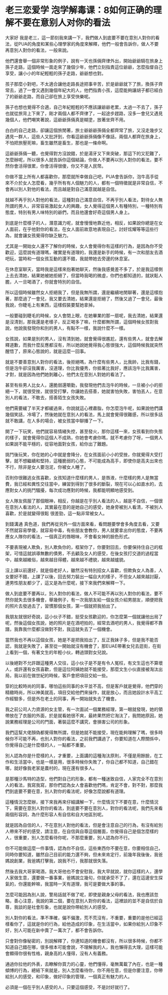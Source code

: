 # 老三恋爱学 泡学解毒课：8如何正确的理解不要在意别人对你的看法

大家好 我是老三，這一節刻我來講一下，我們做人到底要不要在意別人對你的看法，從PUA的角度和某些心理學家的角度來解釋，他們一般會告訴你，做人不要再意別人對你的看法，一般來說。

他們還會舉一個非常形象的例子，說有一天也孫倆齊律外出，開始爺爺騎在旅身上孫子走路，這個時候一面走來了幾個少年，他們立刻指責這位爺爺，怎麼指督自己享受，讓小小的年紀輕輕的孫子走路，爺爺想也對。

孩子那麼小對吧，不太適合讓他走路長途把事辛苦，於是爺爺就下了旅，換孫子齊常去，過了一會又遇到幾個年紀大的人，他們指責小孩，這麼能夠讓胡子都已經白了的爺爺走路，而自己卻在旅上享受快樂呢。

孫子也想也覺得不合適，自己年紀輕輕的不應該讓爺爺老累，太過一不去了，孫子也就從旅背上下來了，剛才兩個人都不齊律了，一起途步趕路，沒多一會兒又遇見幾個人，他們嘲笑著說，這爺爺孫倆真是糊塗，放著坐齊不用。

白白的自己走路，卻讓這個旅閒著，旅士爺爺爺孫倆全都齊常了旅，又沒走幾步又遇見一群人，這些人又批評到，你看這爺爺孫倆像不像話，兩個人都齊在旅身上，不怕把旅壓死嘛，畜生雖然是畜生，那也是一條命啊。

這爺爺孫倆一聽，也覺得對方沒說錯，於是湯牙又下來突破，那這下的又犯難了，怎麼辦呢，所以很多人就告訴你這個結論，你做人不要再以別人對你的看法，要不然你會活得很累，你會活得很傻，你又不是人民幣。

你做不當上所有人都喜歡你，那麼就所幸做自己吧，PUA會告訴你，泡牛高手從來不介於女人怎麼看，幾乎所有有人個魅力的人，都有一個特徵就是非常自信，不會再以別人對他的看法，而且越是對自己滿意就越是自信。

就越不再乎別人對他的看法，這種對自己滿意自信，不再乎別人看法，對待女人無所謂的男人，非常容易激起女人的興趣，女人覺得這個男人有種特別，一種特別有態度，特別有男人味特別的爺們，而且他還會好奇這個男人身上。

到底是什麼樣子的人，潛意識力呢，就會慢慢地靠近他，相反，如果說你總是在女人面前，在乎他對你的看法，在女人面前故意地表現自己，討好炫耀等等這些行為，就會讓女孩覺得你缺乏魅力。

尤其是一開始女人還不了解你的時候，女人會覺得你有這樣的行為，是因為你不受歡迎，這麼說有道理嗎，確實是有道理的，我還是新手的時候，有一次和朋友去酒吧玩，當時和一個女孩互動的還不錯，我就帶她去旁邊的休息室。

在休息室聊天，當時我是這樣來抱著她聊天，然後我感覺差不多了，於是我這樣側上去去清她，結果她被她拒絕了，但當時我喝的微虛，你們也都知道的，就狀鬆人膽，人一旦喝酒了，你就會特別的自信。

所以這個時候雖然女人拒絕我了，但是我無所謂，還是繼續地閒聊著，還是這樣抱著，那麼過了一會兒，我又要去清她，結果還是拒絕了，然後又過了一會兒，最後我說，你睫毛上有東西，這樣假裝要幫她拿掉。

一般要碰到睫毛的時候，女人會閉上眼，在她畢業的那一扇呢，我去清她，結果還是沒清到，那我還是老樣子，反正喝多了嘛，什麼都無所謂，這個時候女孩對我說，他說我發現你和別的男人，有點不一樣，我說什麼不一樣。

女孩說，如果是別的男人，沒有清到她，就會覺得很尷尬，還有些男人，就會去解釋道歉，而我什麼反應都沒有，所以她說她覺得我心態很強大，這個時候我就突然醒悟了，原來心態說的，就是這麼一回事。

就是不要善意別人對你的看法，後拒絕嗎，為什麼有些男人，比我帥，比我有錢，但是泡牛卻沒我厲害，沒道理，你比我優秀，你抵著比我好，應該泡牛比我厲害，才對，就是因為他們她剝離心，他們太在意別人對她的看法了。

甚至有些男人比女人，還脆弱還嚼勤，我發現他們去泡牛的時候，一旦被小小的拒絕一下，就很受挫，就很受打擊，你讓她去搭善，她就害怕失敗，害怕丟人，在意別人的看法，不敢去，搭善陌生女孩失敗。

他們需要緩了半天才都緩過來，你說就這心裡肅脂，你怎麼泡牛呢，如果說他們講幾個笑話，冷場了，然後她就在意別人的看法，馬上就會覺得很難感，所以很多話就不敢講，在人多的場合，被女孩當中聊播了一下。

開了一下玩笑，他們就容易情緒失控，甚至發火，那你這樣一來，女孩看到你失態的樣子，就會覺得你這個人不成熟，你她會考慮你嗎，就不考慮你了呀，一個男人如果說不能平穩的，從容地面對女孩，給你出了難題。

挑鬥後玩笑，你在她的心中就是會降分，在女孩面前小小的受挫，你就覺得大受打擊，就不想繼續和堅持，這種脆弱的心態，不可能成為高手，即使你是高夫出來也不行，除非是女人要泡泥，你被女人睡了。

否則你很難逃女孩喜歡，女孩知道什麼樣的男人，是唇液，什麼樣的男人是無當費，我已經和異性交往當中，練習到得到了很多的斷裂，現在可以心如直水的，去應對女人的挑鬥騷擾，每次成功應對的時候，我都能明顯地感受到。

女人隊友佩服了那個眼神，相反，你越是在乎別人看法的人，越是不自信，一個很在意別人看法的人，其實最在意的是她自己的感受，她身旁被別人看清，不被別人喜歡，於是就變得很鬆 很差勁，這一點非常被女人。

到錢溝通 真色道，我們再從另外一個方面來看，看問題要學會多角度去看，又要不然就容易學傻，就容易中毒，有些朋友會教你，男人就要拿出你的態度，不要再應女人隊你的看法，一個真正的唇眼味，不會看女神的臉色形式。

不要表現被人欺負，別人欺負你的，框架你了，你要對回去，你要保持住自己的框架，可惜這就誤導無數的債男，不去顧及女人的感受，在後女孩打交道的過程當中，越來越維俗，越來越目得體，越來越不禮貌，越來越爐貌。

沒上課以前還好，就是個老好人，雖然沒有特別招女人喜歡，但欺負女人為善，人女要好不錯，上課了以後，回去努力裝出一幅自大的樣子，不但女人越來越討厭，連男性朋友都少了，這又是為什麼呢，接下來我們來解釋一下。

做人到底要不要再以，別人對你的看法，做人不可能不再以別人對你的看法，要不然你就失去很多機會，舉幾例子，有一次我朋友給一個女孩介紹男朋友，順便把我的照片去發過去了，習慣那個女孩，第一個就把我拍出了。

我朋友就很好奇說，這小伙子不錯，挺受女孩歡迎的，你怎麼第一個就讓他出局了呢，然後這個女孩說，她的照片是在酒吧拍的，經常去酒吧的男人，我覺得都不靠譜，我靠我什麼都沒做對不對，我這就失去了一個機會。

當然我也不再以這個女孩，她是不是把我拍出了，反正我妹子多，但是我不能否認，我就是失敗了，甚至從一開始就沒有機會了，那EUAE帶著女兒去逛街，在街上看到一個，有著文生的年輕小伙，轉過頭對女兒說。

以後絕對不允許跟這種男人交往，這小伙子是不是有令人冤枉，有文生這也不算壞人，或許還有女孩喜歡，但是這位阿姨她就不能接受，那麼文生小伙直接被淘汰出局，我以前在做世紀的時候，客戶會把項目交給一些。

穿的比較時尚的同事，哪怕這些同事的水平並不高，但是客戶就是覺得，他們穿的精緻時尚，所以神美就高，項目交給他們來操作，就是放心，而且她設計水平高工作經驗多，但是外在老土的同事，再一開始就失去了機會。

我之前公司人力資源的女主管，有一次面試一個業務經理，第一眼就發現，她的領帶放在了衣服的外面，於是就看她很不爽，最終果然把它淘汰了，我問她原因，她說業務經理是公司的門面，著裝這麼不講究，會損害公司的形象。

我們這幫大佬顏偽都覺得無所謂，但是她就不能接受，現在能夠理解了嗎，很多時候你不可能不再，也別人對你的看法，之前我們講過了，你要知道在人際關係中，你覺得自己是什麼樣的人，一點都不重要。

別人認為你是什麼樣的人，才重要，上面講的這種淘汰原則，不僅是用餘臉，在工作和生活當中，也是一樣是用，很多時候你失敗了，你自己都不知道，自己錯在哪，就好像我老家是農村的，現在還有很多人。

是那種沙馬特的造型，他們對自己的形象，都有一種迷致自信，人家完全不在意別人的看法，我寫我寫，那你們認為女人會喜歡他們嗎，肯定不會，對不對，那麼我們到底要不要在意，別人對你的看法呢，好像怎麼說都有道理。

這種情況怎麼辦，接下來我再來仔細講解一下，什麼情況下不要在意，什麼情況下，需要在意別人對你的看法，到底要不要在意別人，對你的看法呢，我們先來看兩個形容詞，為什麼形容人有自信和自大地區別呢。

就是因為自信的人，不在意別人對他的看法，但是會注意自己的行為，有沒有給別人帶來不好的感受，請注意，在自信與自尊這個層面，你覺得自己是個怎麼樣的人，很重要，別人怎麼看待你呢，不那麼重要，別人認為你不行。

你不可能做這麼一件事情，認為你不自信，這些東西你不要在意，你要相信自己，同時你要知道，雖然自己目前的能力還不夠，但未來肯定行，前幾年我後後，我爸媽說創業，我爸媽打擊我，說我不行，我那就很失落。

然後去我大哥家喝酒，我大哥他也不會安慰我，我大早就說，就你這樣的人，還學人家做生意，還要做一番事業，爸媽說立幾句，你就承受不了了，還在這邊安生探氣的，你還能幹嘛，我當時一天有道理，我可是要做大事的事。

怎麼可能因為別人說，警局話就不做了呢，即使是親身父母的看法，我也應該忽略，善心注意，我說的第二個，要在意別人對你的看法，這裡談的並不是自信於自尊，我談的是社會形象，也就是說你帶給別人的感受。

別人對你的看法，準不準確，偏不偏激，荒不荒沒有，不重要，重要的是他已經這樣看你了，這就是你的行為，給他造成的印象，在生活當中，如果你給別人印象不好，別人可能在新中賣了一萬次了，都不會告訴你。

只會對你像秘密的，別說解釋了，你連知道的機會都沒有，所以很多時候，你都不知道自己錯在哪，很多根本可能會說，不理解我的人，我也懶得去大理，這樣可能會顯得你很有性格，親身高的人懂得，沒有人有義務。

通過你拉他的外表，去瞭解你買力的心靈，他們懂得，毫無萬載了內在，也是一種傾博的行為，總結下來就是，別人怎麼看待你，你不用在意，但是你要注意，你帶給別人的感受，和印象，做好印象的管理，一個真正有魅力的人。

必須是一個在乎別人感受的人，只要這個感受，不是討好就行了。